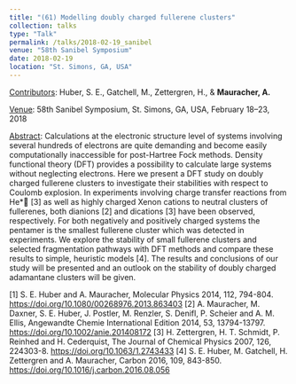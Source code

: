 ```yaml
---
title: "(61) Modelling doubly charged fullerene clusters"
collection: talks
type: "Talk"
permalink: /talks/2018-02-19_sanibel
venue: "58th Sanibel Symposium"
date: 2018-02-19
location: "St. Simons, GA, USA"
---
```


<u>Contributors</u>: Huber, S. E., Gatchell, M., Zettergren, H., & <b>Mauracher, A.</b>

<u>Venue</u>: 58th Sanibel Symposium, St. Simons, GA, USA, February 18–23, 2018

<u>Abstract</u>: Calculations at the electronic structure level of systems involving several hundreds of electrons are quite demanding and become easily computationally inaccessible for post-Hartree Fock methods. Density functional theory (DFT) provides a possibility to calculate large systems without neglecting electrons.
Here we present a DFT study on doubly charged fullerene clusters to investigate their stabilities with respect to Coulomb explosion. In experiments involving charge transfer reactions from He* [3] as well as highly charged Xenon cations to neutral clusters of fullerenes, both dianions [2] and dications [3] have been observed, respectively. For both negatively and positively charged systems the pentamer is the smallest fullerene cluster which was detected in experiments. We explore the stability of small fullerene clusters and selected fragmentation pathways with DFT methods and compare these results to simple, heuristic models [4]. The results and conclusions of our study will be presented and an outlook on the stability of doubly charged adamantane clusters will be given.

[1]	S. E. Huber and A. Mauracher, Molecular Physics 2014, 112, 794-804. https://doi.org/10.1080/00268976.2013.863403
[2]	A. Mauracher, M. Daxner, S. E. Huber, J. Postler, M. Renzler, S. Denifl, P. Scheier and A. M. Ellis, Angewandte Chemie International Edition 2014, 53, 13794-13797. https://doi.org/10.1002/anie.201408172
[3]	H. Zettergren, H. T. Schmidt, P. Reinhed and H. Cederquist, The Journal of Chemical Physics 2007, 126, 224303-8. https://doi.org/10.1063/1.2743433
[4]	S. E. Huber, M. Gatchell, H. Zettergren and A. Mauracher, Carbon 2016, 109, 843-850. https://doi.org/10.1016/j.carbon.2016.08.056


<!---
[Slides](http://stefaneha.github.io/files/2024-09-16_OEGP.pdf){:target="_blank"}
-->